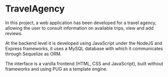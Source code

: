 # TravelAgency

In this project, a web application has been developed for a travel agency, allowing the user to consult information on available trips, view and add reviews.

At the backend level it is developed using JavaScript under the NodeJS and Express frameworks, it uses a MySQL database with which it communicates through Sequelize as ORM.

The interface is a vanilla frontend (HTML, CSS and JavaScript), built without frameworks and using PUG as a template engine.
